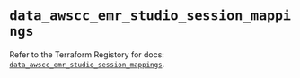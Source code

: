 # `data_awscc_emr_studio_session_mappings`

Refer to the Terraform Registory for docs: [`data_awscc_emr_studio_session_mappings`](https://registry.terraform.io/providers/hashicorp/awscc/0.70.0/docs/data-sources/emr_studio_session_mappings).
